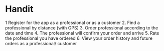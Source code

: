 # Handit

1 Register for the app as a professional or as a customer
2. Find a professional by distance (with GPS)
3. Order professional according to the date and time
4. The professional will confirm your order and arrive
5. Rate the professional you have ordered
6. View your order history and future orders as a professional/ customer

